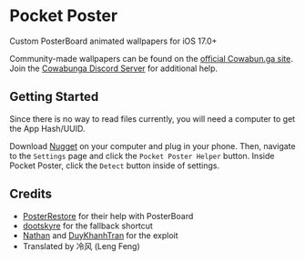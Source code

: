 # Pocket Poster
Custom PosterBoard animated wallpapers for iOS 17.0+

Community-made wallpapers can be found on the [official Cowabun.ga site](https://cowabun.ga/wallpapers). Join the [Cowabunga Discord Server](https://discord.gg/cowabunga) for additional help.

## Getting Started
Since there is no way to read files currently, you will need a computer to get the App Hash/UUID.

Download [Nugget](https://github.com/leminlimez/Nugget) on your computer and plug in your phone. Then, navigate to the `Settings` page and click the `Pocket Poster Helper` button. Inside Pocket Poster, click the `Detect` button inside of settings.

## Credits
- [PosterRestore][PosterRestoreDiscord] for their help with PosterBoard
- [dootskyre][dootskyreX] for the fallback shortcut
- [Nathan](https://github.com/verygenericname) and [DuyKhanhTran](https://github.com/khanhduytran0) for the exploit
- Translated by 冷风 (Leng Feng)

[PosterRestoreDiscord]: https://discord.gg/gWtzTVhMvh
[dootskyreX]: https://x.com/dootskyre
